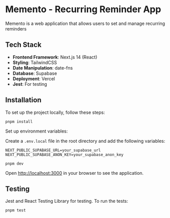 # Memento - Recurring Reminder App

Memento is a web application that allows users to set and manage recurring reminders

## Tech Stack

- **Frontend Framework**: Next.js 14 (React)
- **Styling**: TailwindCSS
- **Date Manipulation**: date-fns
- **Database**: Supabase
- **Deployment**: Vercel
- **Jest**: For testing

## Installation

To set up the project locally, follow these steps:

```
pnpm install
```

Set up environment variables:

Create a `.env.local` file in the root directory and add the following variables:

```
NEXT_PUBLIC_SUPABASE_URL=your_supabase_url
NEXT_PUBLIC_SUPABASE_ANON_KEY=your_supabase_anon_key
```

```
pnpm dev
```

Open [http://localhost:3000](http://localhost:3000) in your browser to see the application.


## Testing

Jest and React Testing Library for testing. To run the tests:

```
pnpm test
```
